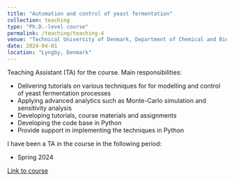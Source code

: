 ```yaml
---
title: "Automation and control of yeast fermentation"
collection: teaching
type: "Ph.D.-level course"
permalink: /teaching/teaching-4
venue: "Technical University of Denmark, Department of Chemical and Biochemical Engineering"
date: 2024-04-01
location: "Lyngby, Denmark"
---
```


Teaching Assistant (TA) for the course. Main responsibilities:
* Delivering tutorials on various techniques for for modelling and control of yeast fermentation processes
* Applying advanced analytics such as Monte-Carlo simulation and sensitivity analysis
* Developing tutorials, course materials and assignments
* Developing the code base in Python
* Provide support in implementing the techniques in Python

I have been a TA in the course in the following period:
* Spring 2024

[Link to course](https://kurser.dtu.dk/course/2024-2025/28934)
